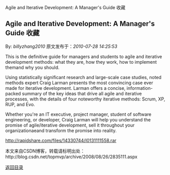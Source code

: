 Agile and Iterative Development: A Manager&#039;s Guide 收藏
## Agile and Iterative Development: A Manager&#039;s Guide 收藏

By: *billyzhang2010* 原文发布于：*2010-07-28 14:25:53*

This is the definitive guide for managers and students to agile
and iterative development methods&#58; what they are,
how they work, how to implement themand why you should.

Using statistically significant research and large-scale case
studies, noted methods expert Craig Larman presents the most
convincing case ever made for iterative development. Larman offers
a concise, information-packed summary of the key ideas that drive
all agile and iterative processes, with the details of four
noteworthy iterative methods&#58; Scrum, XP, RUP, and
Evo.

Whether you're an IT executive, project manager, student of
software engineering, or developer, Craig Larman will help you
understand the promise of agile/iterative development, sell it
throughout your organizationaeand transform the promise into
reality.

[
http&#58;//rapidshare.com/files/14330744/I0131111558.rar](http&#58;//rapidshare.com/files/14330744/I0131111558.rar)

本文来自CSDN博客，转载请标明出处：http&#58;//blog.csdn.net/topmvp/archive/2008/08/26/2835111.aspx

[返回目录](index.html)
